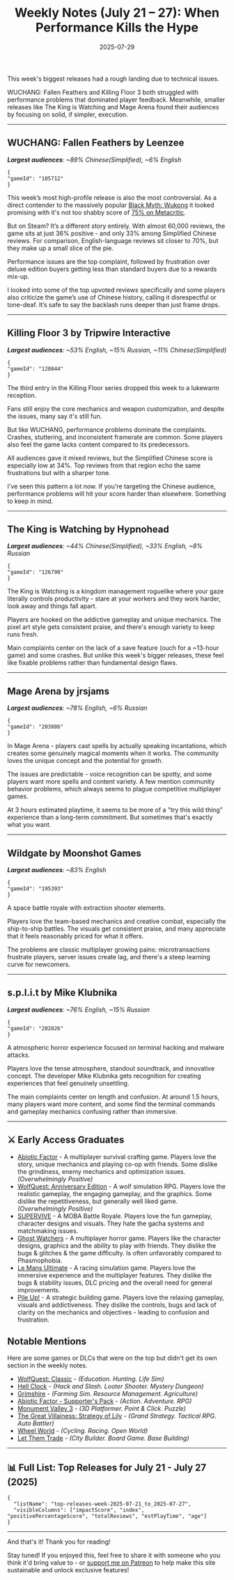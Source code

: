 ﻿---
title: "Weekly Notes (July 21 – 27): When Performance Kills the Hype"
slug: "weekly-notes-2025-07-21"
date: "2025-07-29"
category: "Weekly Notes"
description: "This week's biggest releases struggled with technical issues while smaller games found success through solid execution and unique mechanics"
tags: ["Weekly Notes", "Steam Releases", "Steam Trends", "Game Industry", "Early Access", "Game Development", "WUCHANG Fallen Feathers", "Killing Floor 3", "The King is Watching", "Mage Arena", "Wildgate", "s.p.l.i.t", "Performance Issues", "Technical Problems"]
image: "https://media.githubusercontent.com/media/NiklasBorglund/niklasnotes-blog/main/posts/weekly-notes-2025-07-21/hero.jpg"
---

This week's biggest releases had a rough landing due to technical issues.

WUCHANG: Fallen Feathers and Killing Floor 3 both struggled with performance problems that dominated player feedback. Meanwhile, smaller releases like The King is Watching and Mage Arena found their audiences by focusing on solid, if simpler, execution.

---

## WUCHANG: Fallen Feathers by Leenzee
***Largest audiences**: ~89% Chinese(Simplified), ~6% English*

```condensedgamecard
{
"gameId": "105712"
}
```

This week’s most high-profile release is also the most controversial.
As a direct contender to the massively popular [Black Myth: Wukong](https://niklasnotes.com/dashboard/game/16273/black_myth_wukong) it looked promising with it's not too shabby score of [75% on Metacritic](https://www.metacritic.com/game/wuchang-fallen-feathers/).

But on Steam? It’s a different story entirely.
With almost 60,000 reviews, the game sits at just 36% positive - and only 33% among Simplified Chinese reviews. For comparison, English-language reviews sit closer to 70%, but they make up a small slice of the pie.

Performance issues are the top complaint, followed by frustration over deluxe edition buyers getting less than standard buyers due to a rewards mix-up.

I looked into some of the top upvoted reviews specifically and some players also criticize the game’s use of Chinese history, calling it disrespectful or tone-deaf.
It’s safe to say the backlash runs deeper than just frame drops.

---

## Killing Floor 3 by Tripwire Interactive
***Largest audiences**: ~53% English, ~15% Russian, ~11% Chinese(Simplified)*

```condensedgamecard
{
"gameId": "120844"
}
```

The third entry in the Killing Floor series dropped this week to a lukewarm reception.

Fans still enjoy the core mechanics and weapon customization, and despite the issues, many say it's still fun.

But like WUCHANG, performance problems dominate the complaints. Crashes, stuttering, and inconsistent framerate are common. Some players also feel the game lacks content compared to its predecessors.

All audiences gave it mixed reviews, but the Simplified Chinese score is especially low at 34%. Top reviews from that region echo the same frustrations but with a sharper tone.

I've seen this pattern a lot now. If you're targeting the Chinese audience, performance problems will hit your score harder than elsewhere. Something to keep in mind.

---

## The King is Watching by Hypnohead
***Largest audiences**: ~44% Chinese(Simplified), ~33% English, ~8% Russian*

```condensedgamecard
{
"gameId": "126790"
}
```

The King is Watching is a kingdom management roguelike where your gaze literally controls productivity - stare at your workers and they work harder, look away and things fall apart.

Players are hooked on the addictive gameplay and unique mechanics. The pixel art style gets consistent praise, and there's enough variety to keep runs fresh.

Main complaints center on the lack of a save feature (ouch for a ~13-hour game) and some crashes. But unlike this week's bigger releases, these feel like fixable problems rather than fundamental design flaws.

---

## Mage Arena by jrsjams
***Largest audiences**: ~78% English, ~6% Russian*

```condensedgamecard
{
"gameId": "203886"
}
```

In Mage Arena - players cast spells by actually speaking incantations, which creates some genuinely magical moments when it works. The community loves the unique concept and the potential for growth.

The issues are predictable - voice recognition can be spotty, and some players want more spells and content variety. A few mention community behavior problems, which always seems to plague competitive multiplayer games.

At 3 hours estimated playtime, it seems to be more of a "try this wild thing" experience than a long-term commitment. But sometimes that's exactly what you want.

---

## Wildgate by Moonshot Games
***Largest audiences**: ~83% English*

```condensedgamecard
{
"gameId": "195393"
}
```

A space battle royale with extraction shooter elements.

Players love the team-based mechanics and creative combat, especially the ship-to-ship battles. The visuals get consistent praise, and many appreciate that it feels reasonably priced for what it offers.

The problems are classic multiplayer growing pains: microtransactions frustrate players, server issues create lag, and there's a steep learning curve for newcomers.

---

## s.p.l.i.t by Mike Klubnika
***Largest audiences**: ~76% English, ~15% Russian*

```condensedgamecard
{
"gameId": "202826"
}
```

A atmospheric horror experience focused on terminal hacking and malware attacks.

Players love the tense atmosphere, standout soundtrack, and innovative concept. The developer Mike Klubnika gets recognition for creating experiences that feel genuinely unsettling.

The main complaints center on length and confusion. At around 1.5 hours, many players want more content, and some find the terminal commands and gameplay mechanics confusing rather than immersive.

---

## ⚔️ Early Access Graduates

* [Abiotic Factor](https://niklasnotes.com/dashboard/game/96706/abiotic_factor) - A multiplayer survival crafting game. Players love the story, unique mechanics and playing co-op with friends. Some dislike the grindiness, enemy mechanics and optimization issues. *(Overwhelmingly Positive)*
* [WolfQuest: Anniversary Edition](https://niklasnotes.com/dashboard/game/183905/wolfquest_anniversary_edition) - A wolf simulation RPG. Players love the realistic gameplay, the engaging gameplay, and the graphics. Some dislike the repetitiveness, but generally well liked game. *(Overwhelmingly Positive)*
* [SUPERVIVE](https://niklasnotes.com/dashboard/game/101434/supervive) - A MOBA Battle Royale. Players love the fun gameplay, character designs and visuals. They hate the gacha systems and matchmaking issues.
* [Ghost Watchers](https://niklasnotes.com/dashboard/game/38813/ghost_watchers) - A multiplayer horror game. Players like the character designs, graphics and the ability to play with friends. They dislike the bugs & glitches & the game difficulty. Is often unfavorably compared to Phasmophobia.
* [Le Mans Ultimate](https://niklasnotes.com/dashboard/game/6835/le_mans_ultimate) - A racing simulation game. Players love the immersive experience and the multiplayer features. They dislike the bugs & stability issues, DLC pricing and the overall need for general improvements.
* [Pile Up!](https://niklasnotes.com/dashboard/game/68374/pile_up) - A strategic building game. Players love the relaxing gameplay, visuals and addictiveness. They dislike the controls, bugs and lack of clarity on the mechanics and objectives - leading to confusion and frustration.


## Notable Mentions

Here are some games or DLCs that were on the top but didn't get its own section in the weekly notes. 

* [WolfQuest: Classic](https://niklasnotes.com/dashboard/game/118988/wolfquest_classic) - *(Education. Hunting. Life Sim)*
* [Hell Clock](https://niklasnotes.com/dashboard/game/33495/hell_clock) - *(Hack and Slash. Looter Shooter. Mystery Dungeon)*
* [Grimshire](https://niklasnotes.com/dashboard/game/20850/grimshire) - *(Farming Sim. Resource Management. Agriculture)*
* [Abiotic Factor - Supporter's Pack](https://niklasnotes.com/dashboard/game/218753/abiotic_factor_supporter_s_pack) - *(Action. Adventure. RPG)*
* [Monument Valley 3](https://niklasnotes.com/dashboard/game/196050/monument_valley_3) - *(3D Platformer. Point & Click. Puzzle)*
* [The Great Villainess: Strategy of Lily](https://niklasnotes.com/dashboard/game/58951/the_great_villainess_strategy_of_lily) - *(Grand Strategy. Tactical RPG. Auto Battler)*
* [Wheel World](https://niklasnotes.com/dashboard/game/1625/wheel_world) - *(Cycling. Racing. Open World)*
* [Let Them Trade](https://niklasnotes.com/dashboard/game/84073/let_them_trade) - *(City Builder. Board Game. Base Building)*

---

## 📊 Full List: Top Releases for July 21 - July 27 (2025)

```customlist
{
  "listName": "top-releases-week-2025-07-21_to_2025-07-27",
  "visibleColumns": ["impactScore", "index", "positivePercentageScore", "totalReviews", "estPlayTime", "age"]
}
```
---

And that's it! Thank you for reading!

Stay tuned! 
If you enjoyed this, feel free to share it with someone who you think it'd bring value to - or [support me on Patreon](https://niklasnotes.com/dashboard/support) to help make this site sustainable and unlock exclusive features!